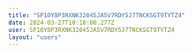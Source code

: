 ```yaml
---
title: "SP10Y8P3RXNK32045JA5V7RDY5J7TNCKSGT9TYTZ4"
date: 2024-03-27T10:18:00.277Z
user: SP10Y8P3RXNK32045JA5V7RDY5J7TNCKSGT9TYTZ4
layout: "users"
---
```

    